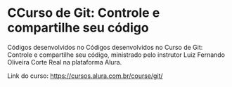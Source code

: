 # CCurso de Git: Controle e compartilhe seu código

Códigos desenvolvidos no Códigos desenvolvidos no Curso de Git: Controle e compartilhe seu código, ministrado pelo instrutor Luiz Fernando Oliveira Corte Real na plataforma Alura. 

Link do curso: https://cursos.alura.com.br/course/git/
